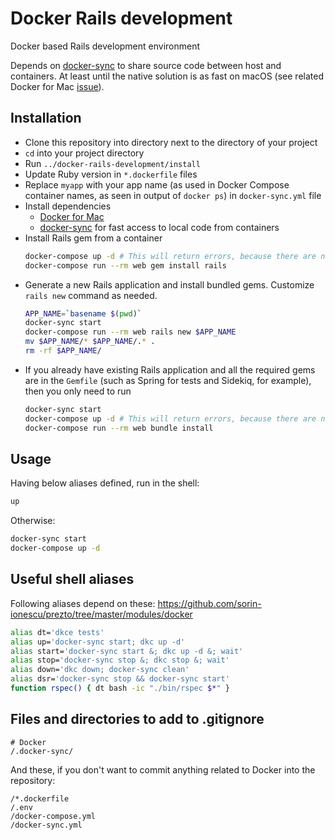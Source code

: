 # Docker Rails development

Docker based Rails development environment

Depends on [docker-sync](http://docker-sync.io) to share source code between host and containers. At least until the native solution is as fast on macOS (see related Docker for Mac [issue](https://github.com/docker/for-mac/issues/77)).

## Installation

* Clone this repository into directory next to the directory of your project
* `cd` into your project directory
* Run `../docker-rails-development/install`
* Update Ruby version in `*.dockerfile` files
* Replace `myapp` with your app name (as used in Docker Compose container names, as seen in output of `docker ps`) in `docker-sync.yml` file
* Install dependencies
  * [Docker for Mac](https://docs.docker.com/docker-for-mac/)
  * [docker-sync](http://docker-sync.io) for fast access to local code from containers
* Install Rails gem from a container
  ```sh
  docker-compose up -d # This will return errors, because there are no required executables in containers yet
  docker-compose run --rm web gem install rails
  ```
* Generate a new Rails application and install bundled gems. Customize `rails new` command as needed.
  ```sh
  APP_NAME=`basename $(pwd)`
  docker-sync start
  docker-compose run --rm web rails new $APP_NAME
  mv $APP_NAME/* $APP_NAME/.* .
  rm -rf $APP_NAME/
  ```
* If you already have existing Rails application and all the required gems are in the `Gemfile` (such as Spring for tests and Sidekiq, for example), then you only need to run
  ```sh
  docker-sync start
  docker-compose up -d # This will return errors, because there are no required executables in containers yet
  docker-compose run --rm web bundle install
  ```

## Usage

Having below aliases defined, run in the shell:

```sh
up
```

Otherwise:

```sh
docker-sync start
docker-compose up -d
```

## Useful shell aliases

Following aliases depend on these: https://github.com/sorin-ionescu/prezto/tree/master/modules/docker

```sh
alias dt='dkce tests'
alias up='docker-sync start; dkc up -d'
alias start='docker-sync start &; dkc up -d &; wait'
alias stop='docker-sync stop &; dkc stop &; wait'
alias down='dkc down; docker-sync clean'
alias dsr='docker-sync stop && docker-sync start'
function rspec() { dt bash -ic "./bin/rspec $*" }
```

## Files and directories to add to .gitignore

```
# Docker
/.docker-sync/
```

And these, if you don't want to commit anything related to Docker into the repository:

```
/*.dockerfile
/.env
/docker-compose.yml
/docker-sync.yml
```
